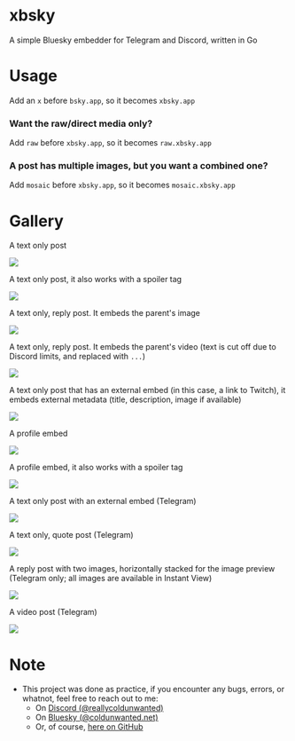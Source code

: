 # xbsky
A simple Bluesky embedder for Telegram and Discord, written in Go

# Usage
Add an `x` before `bsky.app`, so it becomes `xbsky.app`

### Want the raw/direct media only?

Add `raw` before `xbsky.app`, so it becomes `raw.xbsky.app`

### A post has multiple images, but you want a combined one?

Add `mosaic` before `xbsky.app`, so it becomes `mosaic.xbsky.app`

# Gallery

<p>A text only post</p>
<img src="./docs/d_textpost.png">
<br>

<p>A text only post, it also works with a spoiler tag</p>
<img src="./docs/d_spoilerpost.png">
<br>

<p>A text only, reply post. It embeds the parent's image</p>
<img src="./docs/d_replyembed.png">
<br>

<p>A text only, reply post. It embeds the parent's video (text is cut off due to Discord limits, and replaced with <code>...</code>)</p>
<img src="./docs/d_replyandvideo.png">
<br>

<p>A text only post that has an external embed (in this case, a link to Twitch), it embeds external metadata (title, description, image if available)</p>
<img src="./docs/d_external.png">
<br>

<p>A profile embed</p>
<img src="./docs/d_profile.png">
<br>

<p>A profile embed, it also works with a spoiler tag</p>
<img src="./docs/d_spoilerprofile.png">
<br>

<p>A text only post with an external embed (Telegram)</p>
<img src="./docs/tg_external.png">
<br>

<p>A text only, quote post (Telegram)</p>
<img src="./docs/tg_quote.png">
<br>

<p>A reply post with two images, horizontally stacked for the image preview (Telegram only; all images are available in Instant View)</p>
<img src="./docs/tg_mosaic.png">
<br>

<p>A video post (Telegram)</p>
<img src="./docs/tg_video.png">
<br>

# Note
- This project was done as practice, if you encounter any bugs, errors, or whatnot, feel free to reach out to me:
    - On [Discord (@reallycoldunwanted)](https://discord.com/users/928010351583330414)
    - On [Bluesky (@coldunwanted.net)](https://bsky.app/profile/coldunwanted.net)
    - Or, of course, [here on GitHub](https://github.com/colduw/xbsky/issues)
